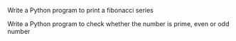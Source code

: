 Write  a Python program to print a fibonacci series

Write a Python program to check whether the number is prime, even or odd number
